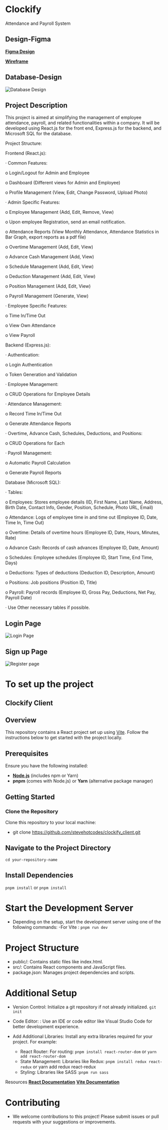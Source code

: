 # Clockify

Attendance and Payroll System 

## Design-Figma


**[Figma Design](https://www.figma.com/file/F8fNhftlOgkTwzYRLdV3HZ/Attendance-and-Payroll-Systeme-Design?type=design&mode=design&t=ZD2M6riJ3RoFtSft-0)**



**[Wireframe](https://www.figma.com/file/KuSJ3vfhwlSIz1K722V4aI/Attendance-and-Payroll-System?type=design&node-id=0-1&mode=design&t=cXUzvFeBs1RpQp8f-0)**

## Database-Design

![Database Design](src/assets/drawSQL-image-export-2024-03-19.png)

## Project Description
This project is aimed at simplifying the management of employee attendance, payroll, and related functionalities within a company. It will be developed using React.js for the front end, Express.js for the backend, and Microsoft SQL for the database.

Project Structure:

Frontend (React.js):

· Common Features:

o Login/Logout for Admin and Employee

o Dashboard (Different views for Admin and Employee)

o Profile Management (View, Edit, Change Password, Upload Photo)

· Admin Specific Features:

o Employee Management (Add, Edit, Remove, View)

o Upon employee Registration, send an email notification.

o Attendance Reports (View Monthly Attendance, Attendance Statistics in Bar Graph, export reports as a pdf file)

o Overtime Management (Add, Edit, View)

o Advance Cash Management (Add, View)

o Schedule Management (Add, Edit, View)

o Deduction Management (Add, Edit, View)

o Position Management (Add, Edit, View)

o Payroll Management (Generate, View)

· Employee Specific Features:

o Time In/Time Out

o View Own Attendance

o View Payroll

Backend (Express.js):

· Authentication:

o Login Authentication

o Token Generation and Validation

· Employee Management:

o CRUD Operations for Employee Details

· Attendance Management:

o Record Time In/Time Out

o Generate Attendance Reports

· Overtime, Advance Cash, Schedules, Deductions, and Positions:

o CRUD Operations for Each

· Payroll Management:

o Automatic Payroll Calculation

o Generate Payroll Reports

Database (Microsoft SQL):

· Tables:

o Employees: Stores employee details (ID, First Name, Last Name, Address, Birth Date, Contact Info, Gender, Position, Schedule, Photo URL, Email)

o Attendance: Logs of employee time in and time out (Employee ID, Date, Time In, Time Out)

o Overtime: Details of overtime hours (Employee ID, Date, Hours, Minutes, Rate)

o Advance Cash: Records of cash advances (Employee ID, Date, Amount)

o Schedules: Employee schedules (Employee ID, Start Time, End Time, Days)

o Deductions: Types of deductions (Deduction ID, Description, Amount)

o Positions: Job positions (Position ID, Title)

o Payroll: Payroll records (Employee ID, Gross Pay, Deductions, Net Pay, Payroll Date)

· Use Other necessary tables if possible.
## Login Page
![Login Page](<src/assets/Screenshot 2024-03-19 170823.png>)
## Sign up Page 
![Register page](<src/assets/Screenshot 2024-03-19 171204.png>)

# To set up the project

## Clockify Client

## Overview

This repository contains a React project set up using [Vite](https://vitejs.dev/). Follow the instructions below to get started with the project locally.

## Prerequisites

Ensure you have the following installed:

- **[Node.js](https://nodejs.org/)** (includes npm or Yarn)
- **pnpm** (comes with Node.js) or **Yarn** (alternative package manager)

## Getting Started

### Clone the Repository

Clone this repository to your local machine:

- git clone https://github.com/stevehotcodes/clockify_client.git

## Navigate to the Project Directory
`cd your-repository-name`

## Install Dependencies
`pnpm install` or `pnpm install`

# Start the Development Server

- Depending on the setup, start the development server using one of the following commands:
-For Vite :
 `pnpm run dev`


# Project Structure

- public/: Contains static files like index.html.
- src/: Contains React components and JavaScript files.
- package.json: Manages project dependencies and scripts.


# Additional Setup
- Version Control: Initialize a git repository if not already initialized.
`git init`

- Code Editor: : Use an IDE or code editor like Visual Studio Code for better development experience.
- Add Additional Libraries: Install any extra libraries required for your project. For example:
    - React Router: For routing: `pnpm install react-router-dom` or `yarn add react-router-dom`
    - State Management: Libraries like Redux: `pnpm install redux react-redux` or yarn add redux react-redux
    - Styling: Libraries like SASS :`pnpm run sass`

Resources
**[React Documentation](https://react.dev/)**
**[Vite Documentation](https://vitejs.dev/)**
# Contributing
- We welcome contributions to this project! Please submit issues or pull requests with your suggestions or improvements.




